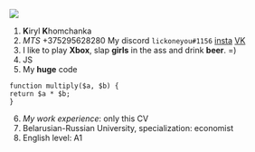 ![](https://sun9-north.userapi.com/sun9-82/s/v1/if2/dZHlrmZjCRkptIJ6wrXa12UPN5VpVta7RDeBzBgxkKtuLSHPGLuDq0cxo0o5RswySlm1H1Nvl4tpG-d5vWaBiGhp.jpg?size=1280x200&quality=95&type=album)
1. **K**iryl **K**homchanka
2. *MTS* +375295628280
My discord ```lickoneyou#1156```
[insta](https://www.instagram.com/dick_durex/)
[VK](https://vk.com/jayreaper)
3. I like to play **Xbox**, slap **girls** in the ass and drink **beer**. =)
4. JS
5. My **huge** code
```
function multiply($a, $b) {
return $a * $b;
}
```
6. *My work experience*: only this CV
7. Belarusian-Russian University, specialization: economist
8. English level: A1 